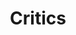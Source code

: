 ---
layout: page
title: Critics
permalink: /critics/
short-description: skeptics, realists and curmudgeons keeping the futurists honest
categories: people-class
---